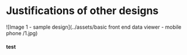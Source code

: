 # Justifications of other designs

![Image 1 - sample design](../assets/basic front end data viewer - mobile phone /1.jpg)

#### test
